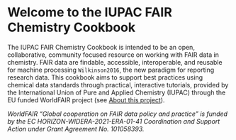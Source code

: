 # Welcome to the IUPAC FAIR Chemistry Cookbook

The IUPAC FAIR Chemistry Cookbook is intended to be an open, collaborative, community focused resource on working with FAIR data in chemistry. FAIR data are findable, accessible, interoperable, and reusable for machine processing `Wilkinson2016`, the new paradigm for reporting research data. This cookbook aims to support best practices using chemical data standards through practical, interactive tutorials, provided by the International Union of Pure and Applied Chemistry (IUPAC) through the EU funded WorldFAIR project (see [About this project](https://iupac.github.io/WFChemCookbook/about.html)). 

*WorldFAIR “Global cooperation on FAIR data policy and practice” is funded by the EC HORIZON-WIDERA-2021-ERA-01-41 Coordination and Support Action under Grant Agreement No. 101058393.*


